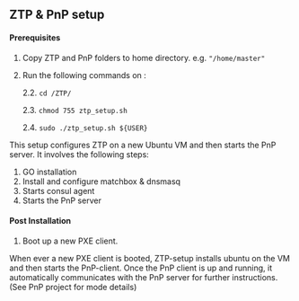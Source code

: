 ## ZTP & PnP setup

#### Prerequisites

1. Copy ZTP and PnP folders to home directory. e.g. `"/home/master"`
2. Run the following commands on :

    2.2. `cd /ZTP/`
    
    2.3. `chmod 755 ztp_setup.sh`
    
    2.4. `sudo ./ztp_setup.sh ${USER}`
    
This setup configures ZTP on a new Ubuntu VM and then starts the PnP server. It involves the following steps:
1. GO installation
2. Install and configure matchbox & dnsmasq
3. Starts consul agent
4. Starts the PnP server

#### Post Installation
1. Boot up a new PXE client.


When ever a new PXE client is booted, ZTP-setup installs ubuntu on the VM and then starts the PnP-client.
Once the PnP client is up and running, it automatically communicates with the PnP server for further instructions.(See PnP project for mode details)
